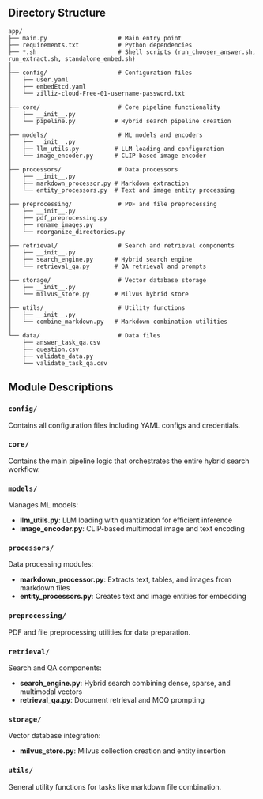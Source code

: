 ## Directory Structure

```
app/
├── main.py                    # Main entry point
├── requirements.txt           # Python dependencies
├── *.sh                       # Shell scripts (run_chooser_answer.sh, run_extract.sh, standalone_embed.sh)
│
├── config/                    # Configuration files
│   ├── user.yaml
│   ├── embedEtcd.yaml
│   └── zilliz-cloud-Free-01-username-password.txt
│
├── core/                      # Core pipeline functionality
│   ├── __init__.py
│   └── pipeline.py           # Hybrid search pipeline creation
│
├── models/                    # ML models and encoders
│   ├── __init__.py
│   ├── llm_utils.py          # LLM loading and configuration
│   └── image_encoder.py      # CLIP-based image encoder
│
├── processors/                # Data processors
│   ├── __init__.py
│   ├── markdown_processor.py # Markdown extraction
│   └── entity_processors.py  # Text and image entity processing
│
├── preprocessing/             # PDF and file preprocessing
│   ├── __init__.py
│   ├── pdf_preprocessing.py
│   ├── rename_images.py
│   └── reorganize_directories.py
│
├── retrieval/                 # Search and retrieval components
│   ├── __init__.py
│   ├── search_engine.py      # Hybrid search engine
│   └── retrieval_qa.py       # QA retrieval and prompts
│
├── storage/                   # Vector database storage
│   ├── __init__.py
│   └── milvus_store.py       # Milvus hybrid store
│
├── utils/                     # Utility functions
│   ├── __init__.py
│   └── combine_markdown.py   # Markdown combination utilities
│
└── data/                      # Data files
    ├── answer_task_qa.csv
    ├── question.csv
    ├── validate_data.py
    └── validate_task_qa.csv
```

## Module Descriptions

### `config/`
Contains all configuration files including YAML configs and credentials.

### `core/`
Contains the main pipeline logic that orchestrates the entire hybrid search workflow.

### `models/`
Manages ML models:
- **llm_utils.py**: LLM loading with quantization for efficient inference
- **image_encoder.py**: CLIP-based multimodal image and text encoding

### `processors/`
Data processing modules:
- **markdown_processor.py**: Extracts text, tables, and images from markdown files
- **entity_processors.py**: Creates text and image entities for embedding

### `preprocessing/`
PDF and file preprocessing utilities for data preparation.

### `retrieval/`
Search and QA components:
- **search_engine.py**: Hybrid search combining dense, sparse, and multimodal vectors
- **retrieval_qa.py**: Document retrieval and MCQ prompting

### `storage/`
Vector database integration:
- **milvus_store.py**: Milvus collection creation and entity insertion

### `utils/`
General utility functions for tasks like markdown file combination.
